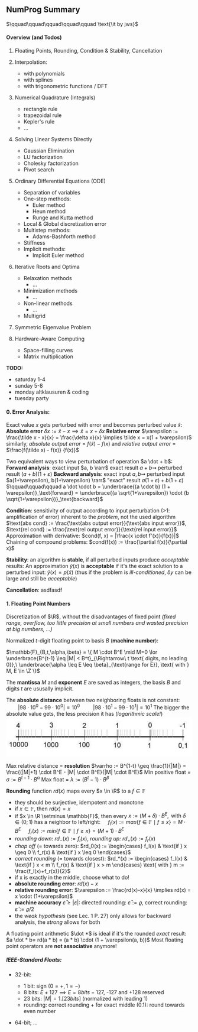 ## NumProg Summary
$\qquad\qquad\qquad\qquad\qquad \text{\it by jws}$


#### Overview (and Todos)

1) Floating Points, Rounding, Condition & Stability, Cancellation

2) Interpolation:
    - with polynomials
    - with splines
    - with trigonometric functions / DFT

3) Numerical Quadrature (Integrals)
    - rectangle rule
    - trapezoidal rule
    - Kepler's rule
    - ...

4) Solving Linear Systems Directly
    - Gaussian Elimination
    - LU factorization
    - Cholesky factorization
    - Pivot search

5) Ordinary Differential Equations (ODE)
    - Separation of variables
    - One-step methods:
        - Euler method
        - Heun method
        - Runge and Kutta method
    - Local & Global discretization error
    - Multistep methods:
        - Adams-Bashforth method
    - Stiffness
    - Implicit methods:
        - Implicit Euler method

6) Iterative Roots and Optima
    - Relaxation methods
        - ...
    - Minimization methods
        - ...
    - Non-linear methods
        - ...
    - Multigrid

7) Symmetric Eigenvalue Problem

8) Hardware-Aware Computing
    - Space-filling curves
    - Matrix multiplication

**TODO:**
- saturday 1-4
- sunday 5-8
- monday altklausuren & coding
- tuesday party


#### 0. Error Analysis:

Exact value $x$ gets perturbed with error and becomes perturbed value $\tilde x$:
**Absolute error** $\delta x := \tilde x - x \implies \tilde x = x + \delta x$
**Relative error** $\varepsilon := \frac{\tilde x - x}{x} = \frac{\delta x}{x} \implies \tilde x = x(1 + \varepsilon)$
similarly, *absolute output error* = $f(\tilde x) - f(x)$ and *relative output error* = $\frac{f(\tilde x) - f(x)} {f(x)}$

Two equivalent ways to view perturbation of operation $a \dot + b$:
**Forward analysis**: exact input $a, b \rarr$ exact result $a + b \rightsquigarrow$ perturbed result $(a+b)(1+\varepsilon)$
**Backward analysis**: exact input $a, b \rightsquigarrow$ perturbed input $a(1+\varepsilon), b(1+\varepsilon) \rarr$ "exact" result $a(1+\varepsilon) + b(1+\varepsilon)$
$\qquad\qquad\qquad a \dot \cdot b = \underbrace{(a \cdot b) (1 + \varepsilon)}_\text{forward} = \underbrace{(a \sqrt{1+\varepsilon}) \cdot (b \sqrt{1+\varepsilon})}_\text{backward}$

**Condition**: sensitivity of output according to input perturbation (>1: amplification of error) inherent to the *problem*, not the used algorithm
$\text{abs cond} := \frac{\text{abs output error}}{\text{abs input error}}$, $\text{rel cond} := \frac{\text{rel output error}}{\text{rel input error}}$
Approximation with derivative: $cond(f, x) = |\frac{x \cdot f'(x)}{f(x)}|$
Chaining of compound problems: $cond(f(x)) := \frac{\partial f(x)}{\partial x}$

**Stability**: an algorithm is **stable**, if all perturbed inputs produce *acceptable* results:
An approximation $\tilde y(x)$ is **acceptable** if it's the exact solution to a perturbed input: $\tilde y(x) = p(\tilde x)$ (thus if the problem is *ill-conditioned*, $\delta y$ can be large and still be *acceptable*)

**Cancellation**: asdfasdf


#### 1. Floating Point Numbers

Discretization of $\R$, without the disadvantages of fixed point *(fixed range, overflow, too little precision at small numbers and wasted precision at big numbers, ...)*

Normalized $t$-digit floating point to basis $B$ (**machine number**):

$\mathbb{F}_{B,t,\alpha,\beta} = \{ M \cdot B^E \mid M=0 \lor \underbrace{B^{t-1} \leq |M| < B^t}_{\Rightarrow\ t \text{ digits, no leading 0}},\ \underbrace{\alpha \leq E \leq \beta}_{\text{range for E}}, \text{ with } M, E \in \Z  \}$

The **mantissa** $M$ and **exponent** $E$ are saved as integers, the basis $B$ and digits $t$ are ususally implicit.

The **absolute distance** between two neighboring floats is not constant:
    $\qquad |98 \cdot 10^0 - 99 \cdot 10^0| = 10^0$
    $\qquad |98 \cdot 10^1 - 99 \cdot 10^1| = 10^1$
The bigger the absolute value gets, the less precision it has (*logarithmic scale!*)
![absolute distance](./img/float.png)

Max relative distance = **resolution** $\varrho := B^{1-t} \geq \frac{1}{|M|} = \frac{(|M|+1) \cdot B^E - |M| \cdot B^E}{|M| \cdot B^E}$
Min positive float = $\sigma := B^{t-1} \cdot B^\alpha$
Max float = $\lambda := (B^t - 1) \cdot B^\beta$

**Rounding** function $rd(x)$ maps every $x \in \R$ to a $f \in \mathbb{F}$
  - they should be surjective, idempotent and monotone
  - if $x \in \mathbb{F}$, then $rd(x) = x$
  - if  $x \in \R \setminus \mathbb{F}$, then every $x := (M + \delta) \cdot B^E,\text{ with } \delta \in (0; 1)$ has a neighbor to left/right:
        $\quad f_l(x) := max\{ f \in \mathbb{F} \mid f \leq x \} = M \cdot B^E$
        $\quad f_r(x) := min\{ f \in \mathbb{F} \mid f \geq x \} = (M+1) \cdot B^E$
  - *rounding down*: $rd_-(x) := f_l(x)$, *rounding up:* $rd_+(x) := f_r(x)$
  - *chop off* (= towards zero): $rd_0(x) := \begin{cases} f_l(x) & \text{if } x \geq 0 \\ f_r(x) & \text{if } x \leq 0 \end{cases}$
  - *correct rounding* (= towards closest): $rd_*(x) := \begin{cases} f_l(x) & \text{if } x < m \\ f_r(x) & \text{if } x > m \end{cases} \text{ with } m := \frac{f_l(x)+f_r(x)}{2}$
  - if x is exactly in the middle, choose what to do!
  - **absolute rounding error**: $rd(x) - x$
  - **relative rounding error**: $\varepsilon := \frac{rd(x)-x}{x} \implies rd(x) = x \cdot (1+\varepsilon)$
  - **machine accuracy** $\bar \varepsilon \geq |\varepsilon|$: directed rounding: $\bar \varepsilon := \varrho$, correct rounding: $\bar \varepsilon := \varrho / 2$
  - the *weak hypothesis* (see Lec. 1 P. 27) only allows for backward analysis, the *strong* allows for both

A floating point arithmetic $\dot *$ is ideal if it's the rounded *exact* result: $a \dot * b= rd(a * b) = (a * b) \cdot (1 + \varepsilon(a, b))$
Most floating point operators are **not associative** anymore!

##### IEEE-Standard Floats:

- 32-bit:
  - 1 bit: sign ($0 = +, 1 = -$)
  - 8 bits: $E + 127 \implies E = 8bits - 127$, -127 and +128 reserved
  - 23 bits: $|M| = 1.[23bits]$ (normalized with leading 1)
  - rounding: correct rounding + for exact middle (0.1): round towards even number

- 64-bit;
    ...

